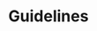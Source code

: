 ---
layout: redirect.njk
tags: level1
key: guidelines_fr
title: Guidelines
alternativetitle: Les lignes directrices des CFF qui aident.
redirect: /fr/guidelines/guides/sap/
parent: fr
order: 5
---